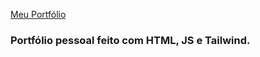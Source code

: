  [Meu Portfólio](https://ericaribeiro-wheat.vercel.app/)

 ###   Portfólio pessoal feito com HTML, JS e Tailwind.
